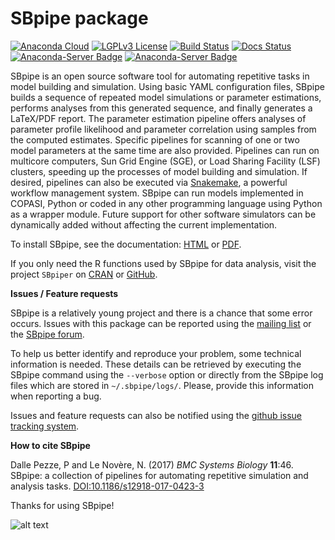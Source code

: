 # SBpipe package

[![Anaconda Cloud](https://anaconda.org/pdp10/sbpipe/badges/version.svg)](https://anaconda.org/pdp10/sbpipe) [![LGPLv3 License](http://img.shields.io/badge/license-LGPLv3-blue.svg)](https://www.gnu.org/licenses/lgpl.html) [![Build Status](https://travis-ci.org/pdp10/sbpipe.svg?branch=master)](https://travis-ci.org/pdp10/sbpipe) [![Docs Status](https://readthedocs.org/projects/sbpipe/badge/)](http://sbpipe.readthedocs.io/en/latest/) [![Anaconda-Server Badge](https://anaconda.org/pdp10/sbpipe/badges/platforms.svg)](https://anaconda.org/pdp10/sbpipe) [![Anaconda-Server Badge](https://anaconda.org/pdp10/sbpipe/badges/downloads.svg)](https://anaconda.org/pdp10/sbpipe)

SBpipe is an open source software tool for automating repetitive tasks in model building and simulation. Using basic YAML configuration files, SBpipe builds a sequence of repeated model simulations or parameter estimations, performs analyses from this generated sequence, and finally generates a LaTeX/PDF report. The parameter estimation pipeline offers analyses of parameter profile likelihood and parameter correlation using samples from the computed estimates. Specific pipelines for scanning of one or two model parameters at the same time are also provided. Pipelines can run on multicore computers, Sun Grid Engine (SGE), or Load Sharing Facility (LSF) clusters, speeding up the processes of model building and simulation. If desired, pipelines can also be executed via [Snakemake](https://snakemake.readthedocs.io), a powerful workflow management system. SBpipe can run models implemented in COPASI, Python or coded in any other programming language using Python as a wrapper module. Future support for other software simulators can be dynamically added without affecting the current implementation. 

To install SBpipe, see the documentation: [HTML](http://sbpipe.readthedocs.io/en/latest/) or [PDF](https://media.readthedocs.org/pdf/sbpipe/latest/sbpipe.pdf).

If you only need the R functions used by SBpipe for data analysis, visit the project `SBpiper` on [CRAN](https://cran.r-project.org/package=sbpiper) or [GitHub](https://github.com/pdp10/sbpiper).


**Issues / Feature requests**

SBpipe is a relatively young project and there is a chance that some error occurs. Issues with this package can be
reported using the [mailing list](mailto:sbpipe@googlegroups.com) or the [SBpipe forum](https://groups.google.com/forum/#!forum/sbpipe).

To help us better identify and reproduce your problem, some technical information is needed. These details can be retrieved by
executing the SBpipe command using the `--verbose` option or directly from the SBpipe log files which are stored in `~/.sbpipe/logs/`. Please, provide this information when reporting a bug.

Issues and feature requests can also be notified using the [github issue tracking system](https://github.com/pdp10/sbpipe/issues).


**How to cite SBpipe**

Dalle Pezze, P and Le Novère, N. (2017) *BMC Systems Biology* **11**:46. SBpipe: a collection of pipelines for automating repetitive simulation and analysis tasks.
[DOI:10.1186/s12918-017-0423-3](https://doi.org/10.1186/s12918-017-0423-3)


Thanks for using SBpipe!

![alt text](https://github.com/pdp10/sbpipe/blob/master/docs/images/sbpipe_workflow.png "SBpipe workflow")
